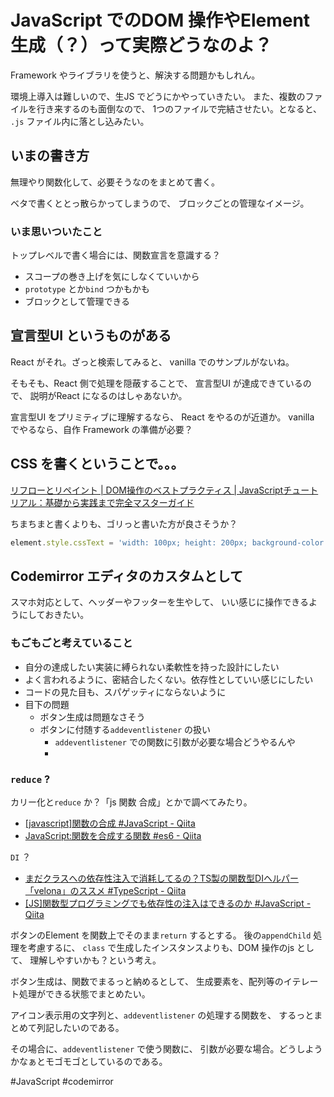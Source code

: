 # JavaScript でのDOM 操作やElement 生成（？）って実際どうなのよ？

 Framework やライブラリを使うと、解決する問題かもしれん。

環境上導入は難しいので、生JS でどうにかやっていきたい。
また、複数のファイルを行き来するのも面倒なので、
1つのファイルで完結させたい。となると、
`.js` ファイル内に落とし込みたい。


## いまの書き方

無理やり関数化して、必要そうなのをまとめて書く。

ベタで書くととっ散らかってしまうので、
ブロックごとの管理なイメージ。


### いま思いついたこと

トップレベルで書く場合には、関数宣言を意識する？

- スコープの巻き上げを気にしなくていいから
- `prototype` とか`bind` つかもかも
- ブロックとして管理できる

## 宣言型UI というものがある

React がそれ。ざっと検索してみると、
vanilla でのサンプルがないね。

そもそも、React 側で処理を隠蔽することで、
宣言型UI が達成できているので、
説明がReact になるのはしゃあないか。

宣言型UI をプリミティブに理解するなら、
React をやるのが近道か。
vanilla でやるなら、自作 Framework の準備が必要？


## CSS を書くということで。。。

[リフローとリペイント | DOM操作のベストプラクティス | JavaScriptチュートリアル：基礎から実践まで完全マスターガイド](https://tech-education-nav.com/contents/educational-materials/javascript/dom-manipulation-best-practices#%E3%83%AA%E3%83%95%E3%83%AD%E3%83%BC%E3%81%A8%E3%83%AA%E3%83%9A%E3%82%A4%E3%83%B3%E3%83%88)


ちまちまと書くよりも、ゴリっと書いた方が良さそうか？

```js
element.style.cssText = 'width: 100px; height: 200px; background-color: blue; border: 1px solid black;';
```


## Codemirror エディタのカスタムとして

スマホ対応として、ヘッダーやフッターを生やして、
いい感じに操作できるようにしておきたい。

### もごもごと考えていること

- 自分の達成したい実装に縛られない柔軟性を持った設計にしたい
- よく言われるように、密結合したくない。依存性としていい感じにしたい
- コードの見た目も、スパゲッティにならないように
- 目下の問題
    - ボタン生成は問題なさそう
    - ボタンに付随する`addeventlistener` の扱い
        - `addeventlistener` での関数に引数が必要な場合どうやるんや
        - 

### `reduce` ?

カリー化と`reduce` か？「js 関数 合成」とかで調べてみたり。

- [[javascript]関数の合成 #JavaScript - Qiita](https://qiita.com/hasesiu/items/dbefc1496bc1ba3fa4df)
- [JavaScript:関数を合成する関数 #es6 - Qiita](https://qiita.com/ttatsf/items/ffa0b696bbe11963bd5e)


`DI` ？

- [まだクラスへの依存性注入で消耗してるの？TS製の関数型DIヘルパー「velona」のススメ #TypeScript - Qiita](https://qiita.com/m_mitsuhide/items/34474fcf5402e8606297)
- [[JS]関数型プログラミングでも依存性の注入はできるのか #JavaScript - Qiita](https://qiita.com/jun1s/items/99fdbbd1efffbf90fcf5)

ボタンのElement を関数上でそのまま`return` するとする。
後の`appendChild` 処理を考慮するに、
`class` で生成したインスタンスよりも、DOM 操作のjs として、
理解しやすいかも？という考え。


ボタン生成は、関数でまるっと納めるとして、
生成要素を、配列等のイテレート処理ができる状態でまとめたい。

アイコン表示用の文字列と、`addeventlistener` の処理する関数を、
するっとまとめて列記したいのである。

その場合に、`addeventlistener` で使う関数に、
引数が必要な場合。どうしようかなぁとモゴモゴとしているのである。





#JavaScript #codemirror 